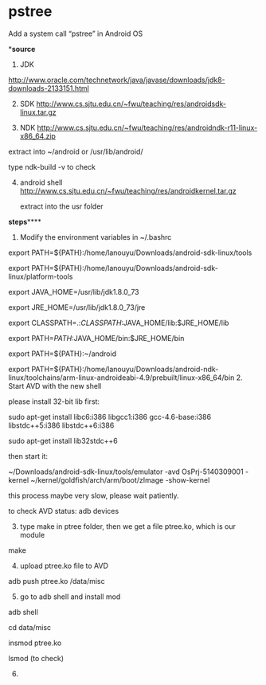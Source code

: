 # pstree
Add a system call “pstree” in Android OS

***********source**********

1. JDK

  http://www.oracle.com/technetwork/java/javase/downloads/jdk8-downloads-2133151.html
  
2. SDK
  http://www.cs.sjtu.edu.cn/~fwu/teaching/res/androidsdk-linux.tar.gz

3. NDK
  http://www.cs.sjtu.edu.cn/~fwu/teaching/res/androidndk-r11-linux-x86_64.zip

  extract into ~/android or /usr/lib/android/
  
  type ndk-build -v to check
  
4. android shell
	http://www.cs.sjtu.edu.cn/~fwu/teaching/res/androidkernel.tar.gz

	extract into the usr folder


**********steps**************

1. Modify the environment variables in ~/.bashrc

  export PATH=${PATH}:/home/lanouyu/Downloads/android-sdk-linux/tools
  
  export PATH=${PATH}:/home/lanouyu/Downloads/android-sdk-linux/platform-tools

  export JAVA_HOME=/usr/lib/jdk1.8.0_73
  
  export JRE_HOME=/usr/lib/jdk1.8.0_73/jre
  
  export CLASSPATH=.:$CLASSPATH:$JAVA_HOME/lib:$JRE_HOME/lib
  
  export PATH=$PATH:$JAVA_HOME/bin:$JRE_HOME/bin
  
  export PATH=${PATH}:~/android
  
  export PATH=${PATH}:/home/lanouyu/Downloads/android-ndk-linux/toolchains/arm-linux-androideabi-4.9/prebuilt/linux-x86_64/bin
2. Start AVD with the new shell

  please install 32-bit lib first:
  
  sudo apt-get install libc6:i386 libgcc1:i386 gcc-4.6-base:i386 libstdc++5:i386 libstdc++6:i386
  
  sudo apt-get install lib32stdc++6

  then start it:

  ~/Downloads/android-sdk-linux/tools/emulator -avd OsPrj-5140309001 -kernel ~/kernel/goldfish/arch/arm/boot/zImage -show-kernel
  
  this process maybe very slow, please wait patiently.
  
  to check AVD status: adb devices

3. type make in ptree folder, then we get a file ptree.ko, which is our module

  make

4. upload ptree.ko file to AVD
 
  adb push ptree.ko /data/misc

5. go to adb shell and install mod

  adb shell
  
  cd data/misc
  
  insmod ptree.ko
  
  lsmod (to check)

6. 

